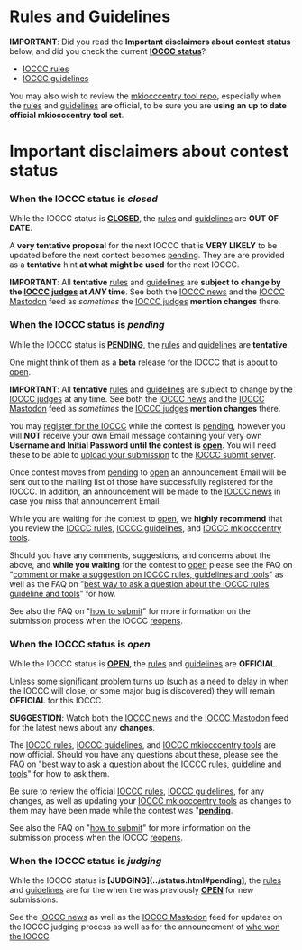 # Rules and Guidelines

**IMPORTANT**: Did you read the **Important disclaimers about contest status** below,
and did you check the current **[IOCCC status](../status.html)**?

* [IOCCC rules](rules.html)
* [IOCCC guidelines](guidelines.html)

You may also wish to review the
[mkiocccentry tool repo](https://github.com/ioccc-src/mkiocccentry),
especially when the  [rules](rules.html) and [guidelines](guidelines.html)
are official, to be sure you are **using an up to date official mkiocccentry tool set**.


# Important disclaimers about contest status


### When the IOCCC status is _closed_

While the IOCCC status is **[CLOSED](../status.html#closed)**,
the [rules](rules.html) and [guidelines](guidelines.html)
are **OUT OF DATE**.

A **very tentative proposal** for the next IOCCC
that is **VERY LIKELY** to be updated before the next contest becomes [pending](../status.html#pending).
They are are provided as a **tentative** hint **at what
might be used** for the next IOCCC.

**IMPORTANT**: All **tentative** [rules](rules.html) and [guidelines](guidelines.html)
are **subject to change by the [IOCCC judges](../judges.html) at _ANY_ time**.
See both the [IOCCC news](../news.html) and the [IOCCC
Mastodon](https://fosstodon.org/@ioccc) feed as _sometimes_ the
[IOCCC judges](../judges.html) **mention changes** there.


### When the IOCCC status is _pending_

While the IOCCC status is **[PENDING](../status.html#pending)**,
the [rules](rules.html) and [guidelines](guidelines.html) are **tentative**.

One might think of them as a **beta** release for the IOCCC
that is about to [open](../status.html#open).

**IMPORTANT**: All **tentative** [rules](rules.html) and [guidelines](guidelines.html)
are subject to change by the [IOCCC judges](../judges.html) at any time.
See both the [IOCCC news](../news.html) and the [IOCCC
Mastodon](https://fosstodon.org/@ioccc) feed as _sometimes_ the
[IOCCC judges](../judges.html) **mention changes** there.

You may [register for the IOCCC](register.html) while the contest is [pending](../status.html#pending),
however you will **NOT** receive your own Email message containing your very own
**Username and Initial Password until the contest is [open](../status.html#open)**.  You will need these
to be able to [upload your submission](../faq.html#upload) to the [IOCCC submit server](https:/submit.ioccc.org).

Once contest moves from [pending](../status.html#pending") to [open](../status.html#open) an announcement
Email will be sent out to the mailing list of those have successfully registered for the IOCCC.
In addition, an announcement will be made to the [IOCCC news](../news.html) in case you miss
that announcement Email.

While you are waiting for the contest to [open](../status.html#open), we **highly recommend**
that you review the [IOCCC rules](rules.html), [IOCCC guidelines](guidelines.html),
and [IOCCC mkiocccentry tools](https://github.com/ioccc-src/mkiocccentry).

Should you have any comments, suggestions, and concerns about the above, and **while you waiting**
for the contest to [open](../status.html#open) please see the
FAQ on "[comment or make a suggestion on IOCCC rules, guidelines and tools](../faq.html#feedback)"
as well as the
FAQ on "[best way to ask a question about the IOCCC rules, guideline and tools](../faq.html#questions)"
for how.

See also the
FAQ on "[how to submit](../faq.html#submit)"
for more information on the submission process when the IOCCC [reopens](../status.html#open).


### When the IOCCC status is _open_

While the IOCCC status is **[OPEN](../status.html#open)**,
the [rules](rules.html) and [guidelines](guidelines.html) are **OFFICIAL**.

Unless some significant problem turns up (such as a need to delay
in when the IOCCC will close, or some major bug is discovered) they
will remain **OFFICIAL** for this IOCCC.

**SUGGESTION**: Watch both the [IOCCC news](../news.html) and the [IOCCC
Mastodon](https://fosstodon.org/@ioccc) feed for the latest news
about any **changes**.

The [IOCCC rules](rules.html), [IOCCC guidelines](guidelines.html),
and [IOCCC mkiocccentry tools](https://github.com/ioccc-src/mkiocccentry)
are now official.  Should you have any questions about these, please see the
FAQ on "[best way to ask a question about the IOCCC rules, guideline and tools](../faq.html#questions)"
for how to ask them.

Be sure to review the official [IOCCC rules](rules.html), [IOCCC guidelines](guidelines.html),
for any changes, as well as updating your [IOCCC mkiocccentry tools](https://github.com/ioccc-src/mkiocccentry)
as changes to them may have been made while the contest was "**[pending](../status.html#pending)**.

See also the
FAQ on "[how to submit](../faq.html#submit)"
for more information on the submission process when the IOCCC [reopens](../status.html#open).


### When the IOCCC status is _judging_

While the IOCCC status is **[JUDGING](../status.html#pending]**,
the [rules](rules.html) and [guidelines](guidelines.html) are
for the when the was previously **[OPEN](../status.html#open)** for new submissions.

See the [IOCCC news](../news.html) as well as the [IOCCC
Mastodon](https://fosstodon.org/@ioccc) feed for updates
on the IOCCC judging process as well as for the announcement
of [who won the IOCCC](../years.html).


<!--

    Copyright © 1984-2024 by Landon Curt Noll. All Rights Reserved.

    You are free to share and adapt this file under the terms of this license:

        Creative Commons Attribution-ShareAlike 4.0 International (CC BY-SA 4.0)

    For more information, see:

        https://creativecommons.org/licenses/by-sa/4.0/

-->
